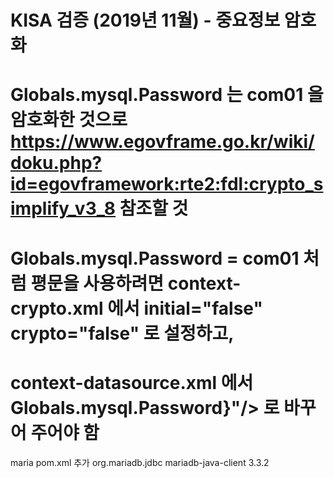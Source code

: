 # KISA 검증 (2019년 11월) - 중요정보 암호화
# Globals.mysql.Password 는 com01 을 암호화한 것으로 https://www.egovframe.go.kr/wiki/doku.php?id=egovframework:rte2:fdl:crypto_simplify_v3_8 참조할 것
# Globals.mysql.Password = com01 처럼 평문을 사용하려면 context-crypto.xml 에서 initial="false" crypto="false" 로 설정하고, 
# context-datasource.xml 에서 Globals.mysql.Password}"/> 로 바꾸어 주어야 함


maria pom.xml 추가
<dependency>
    <groupId>org.mariadb.jdbc</groupId>
    <artifactId>mariadb-java-client</artifactId>
    <version>3.3.2</version>
</dependency>
